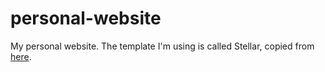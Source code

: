 # personal-website
My personal website. The template I'm using is called Stellar, copied from [here](https://html5up.net/stellar).
